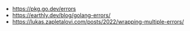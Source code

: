 - https://pkg.go.dev/errors
- https://earthly.dev/blog/golang-errors/
- https://lukas.zapletalovi.com/posts/2022/wrapping-multiple-errors/
